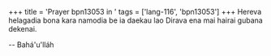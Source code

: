+++
title = 'Prayer bpn13053 in '
tags = ['lang-116', 'bpn13053']
+++
Hereva helagadia bona kara namodia be ia daekau lao Dirava ena mai hairai gubana dekenai.

-- Bahá'u'lláh
